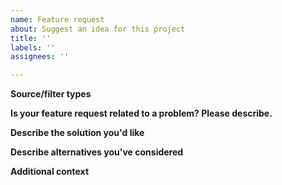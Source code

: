 ```yaml
---
name: Feature request
about: Suggest an idea for this project
title: ''
labels: ''
assignees: ''

---
```


**Source/filter types**
<!-- Select applicable source/filter type(s) of this plugin. Uncomment items below -->
<!-- - Face Tracker (source) -->
<!-- - Face Tracker (filter) -->
<!-- - Face Tracker PTZ (a filter to control PTZ camera) -->
<!-- - Face Tracker Monitor -->

**Is your feature request related to a problem? Please describe.**
<!-- A clear and concise description of what the problem is. Ex. I'm always frustrated when [...] -->

**Describe the solution you'd like**
<!-- A clear and concise description of what you want to happen. -->

**Describe alternatives you've considered**
<!-- A clear and concise description of any alternative solutions or features you've considered. -->

**Additional context**
<!-- Add any other context or screenshots about the feature request here. -->
